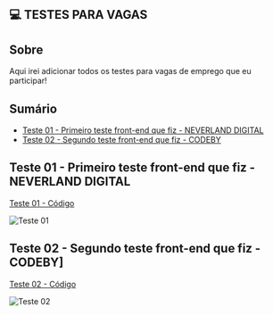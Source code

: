 ## 💻 TESTES PARA VAGAS

 ## Sobre

 Aqui irei adicionar todos os testes para vagas de emprego que eu participar!

## Sumário

* [Teste 01 - Primeiro teste front-end que fiz - NEVERLAND DIGITAL](#id01)
* [Teste 02 - Segundo teste front-end que fiz - CODEBY](#id02)

##  Teste 01 - Primeiro teste front-end que fiz - NEVERLAND DIGITAL <a name="id01"></a>
[Teste 01 - Código]()

![Teste 01]()


##  Teste 02 - Segundo teste front-end que fiz - CODEBY] <a name="id02"></a>
[Teste 02 - Código]()

![Teste 02]()
